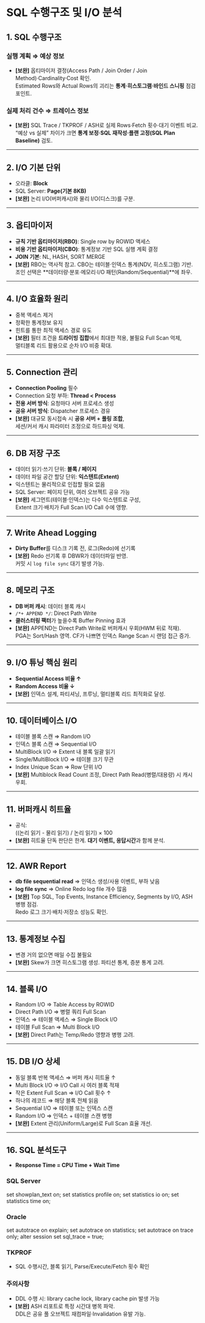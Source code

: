 
# SQL 수행구조 및 I/O 분석

## 1. SQL 수행구조
### 실행 계획 ⇒ 예상 정보
- **[보완]** 옵티마이저 결정(Access Path / Join Order / Join Method)·Cardinality·Cost 확인.  
  Estimated Rows와 Actual Rows의 괴리는 **통계·히스토그램·바인드 스니핑** 점검 포인트.

### 실제 처리 건수 ⇒ 트레이스 정보
- **[보완]** SQL Trace / TKPROF / ASH로 실제 Rows·Fetch 횟수·대기 이벤트 비교.  
  “예상 vs 실제” 차이가 크면 **통계 보정·SQL 재작성·플랜 고정(SQL Plan Baseline)** 검토.

---

## 2. I/O 기본 단위
- 오라클: **Block**
- SQL Server: **Page(기본 8KB)**
- **[보완]** 논리 I/O(버퍼캐시)와 물리 I/O(디스크)를 구분.

---

## 3. 옵티마이저
- **규칙 기반 옵티마이저(RBO)**: Single row by ROWID 액세스
- **비용 기반 옵티마이저(CBO)**: 통계정보 기반 SQL 실행 계획 결정
- **JOIN 기본**: NL, HASH, SORT MERGE
- **[보완]** RBO는 역사적 참고. CBO는 테이블·인덱스 통계(NDV, 히스토그램) 기반.  
  조인 선택은 **데이터량·분포·메모리·I/O 패턴(Random/Sequential)**에 좌우.

---

## 4. I/O 효율화 원리
- 중복 액세스 제거
- 정확한 통계정보 유지
- 힌트를 통한 최적 액세스 경로 유도
- **[보완]** 필터 조건을 **드라이빙 집합**에서 최대한 적용, 불필요 Full Scan 억제,  
  멀티블록 리드 활용으로 순차 I/O 비중 확대.

---

## 5. Connection 관리
- **Connection Pooling** 필수
- Connection 요청 부하: **Thread < Process**
- **전용 서버 방식**: 요청마다 서버 프로세스 생성
- **공유 서버 방식**: Dispatcher 프로세스 경유
- **[보완]** 대규모 동시접속 시 **공유 서버 + 풀링 조합**,  
  세션/커서 캐시 파라미터 조정으로 하드파싱 억제.

---

## 6. DB 저장 구조
- 데이터 읽기·쓰기 단위: **블록 / 페이지**
- 데이터 파일 공간 할당 단위: **익스텐트(Extent)**
- 익스텐트는 물리적으로 인접할 필요 없음
- SQL Server: 페이지 단위, 여러 오브젝트 공유 가능
- **[보완]** 세그먼트(테이블·인덱스)는 다수 익스텐트로 구성,  
  Extent 크기·배치가 Full Scan I/O Call 수에 영향.

---

## 7. Write Ahead Logging
- **Dirty Buffer**를 디스크 기록 전, 로그(Redo)에 선기록
- **[보완]** Redo 선기록 후 DBWR가 데이터파일 반영.  
  커밋 시 `log file sync` 대기 발생 가능.

---

## 8. 메모리 구조
- **DB 버퍼 캐시**: 데이터 블록 캐시
- `/*+ APPEND */`: Direct Path Write
- **클러스터링 팩터**가 높을수록 Buffer Pinning 효과
- **[보완]** APPEND는 Direct Path Write로 버퍼캐시 우회(HWM 뒤로 적재).  
  PGA는 Sort/Hash 영역. CF가 나쁘면 인덱스 Range Scan 시 랜덤 접근 증가.

---

## 9. I/O 튜닝 핵심 원리
- **Sequential Access 비율 ↑**
- **Random Access 비율 ↓**
- **[보완]** 인덱스 설계, 파티셔닝, 프루닝, 멀티블록 리드 최적화로 달성.

---

## 10. 데이터베이스 I/O
- 테이블 블록 스캔 ⇒ Random I/O
- 인덱스 블록 스캔 ⇒ Sequential I/O
- MultiBlock I/O ⇒ Extent 내 블록 일괄 읽기
- Single/MultiBlock I/O ⇒ 테이블 크기 무관
- Index Unique Scan ⇒ Row 단위 I/O
- **[보완]** Multiblock Read Count 조정, Direct Path Read(병렬/대용량) 시 캐시 우회.

---

## 11. 버퍼캐시 히트율
- 공식:  
  ((논리 읽기 - 물리 읽기) / 논리 읽기) × 100
- **[보완]** 히트율 단독 판단은 한계. **대기 이벤트, 응답시간**과 함께 분석.

---

## 12. AWR Report
- **db file sequential read** ⇒ 인덱스 생성/사용 이벤트, 부하 낮음
- **log file sync** ⇒ Online Redo log file 개수 많음
- **[보완]** Top SQL, Top Events, Instance Efficiency, Segments by I/O, ASH 병행 점검.  
  Redo 로그 크기·배치·저장소 성능도 확인.

---

## 13. 통계정보 수집
- 변경 거의 없으면 매일 수집 불필요
- **[보완]** Skew가 크면 히스토그램 생성. 파티션 통계, 증분 통계 고려.

---

## 14. 블록 I/O
- Random I/O ⇒ Table Access by ROWID
- Direct Path I/O ⇒ 병렬 쿼리 Full Scan
- 인덱스 ⇒ 테이블 액세스 ⇒ Single Block I/O
- 테이블 Full Scan ⇒ Multi Block I/O
- **[보완]** Direct Path는 Temp/Redo 영향과 병행 고려.

---

## 15. DB I/O 상세
- 동일 블록 반복 액세스 ⇒ 버퍼 캐시 히트율 ↑
- Multi Block I/O ⇒ I/O Call 시 여러 블록 적재
- 작은 Extent Full Scan ⇒ I/O Call 횟수 ↑
- 하나의 레코드 ⇒ 해당 블록 전체 읽음
- Sequential I/O ⇒ 테이블 또는 인덱스 스캔
- Random I/O ⇒ 인덱스 + 테이블 스캔 병행
- **[보완]** Extent 관리(Uniform/Large)로 Full Scan 효율 개선.

---

## 16. SQL 분석도구
- **Response Time = CPU Time + Wait Time**

### SQL Server
set showplan_text on;
set statistics profile on;
set statistics io on;
set statistics time on;

### Oracle
set autotrace on explain;
set autotrace on statistics;
set autotrace on trace only;
alter session set sql_trace = true;

### TKPROF
- SQL 수행시간, 블록 읽기, Parse/Execute/Fetch 횟수 확인

### 주의사항
- DDL 수행 시: library cache lock, library cache pin 발생 가능
- **[보완]** ASH 리포트로 특정 시간대 병목 파악.  
  DDL은 공유 풀 오브젝트 재컴파일·Invalidation 유발 가능.
